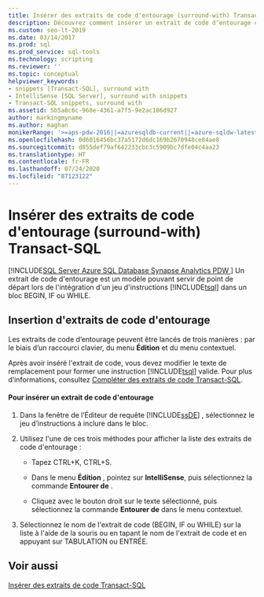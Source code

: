 ```yaml
---
title: Insérer des extraits de code d'entourage (surround-with) Transact-SQL
description: Découvrez comment insérer un extrait de code d’entourage comme point de départ pour placer des instructions dans des blocs de code.
ms.custom: seo-lt-2019
ms.date: 03/14/2017
ms.prod: sql
ms.prod_service: sql-tools
ms.technology: scripting
ms.reviewer: ''
ms.topic: conceptual
helpviewer_keywords:
- snippets [Transact-SQL], surround with
- IntelliSense [SQL Server], surround with snippets
- Transact-SQL snippets, surround with
ms.assetid: 5b5a8c6c-968e-4361-a7f5-9e2ac186d927
author: markingmyname
ms.author: maghan
monikerRange: '>=aps-pdw-2016||=azuresqldb-current||=azure-sqldw-latest||>=sql-server-2016||=sqlallproducts-allversions||>=sql-server-linux-2017||=azuresqldb-mi-current'
ms.openlocfilehash: 0d6016456bc37a5172d6dc169b2670948ce84ae8
ms.sourcegitcommit: d855def79af642233cbc3c5909bc7dfe04c4aa23
ms.translationtype: HT
ms.contentlocale: fr-FR
ms.lasthandoff: 07/24/2020
ms.locfileid: "87123122"
---
```

# <a name="insert-surround-with-transact-sql-snippets"></a>Insérer des extraits de code d'entourage (surround-with) Transact-SQL
[!INCLUDE[SQL Server Azure SQL Database Synapse Analytics PDW ](../../includes/applies-to-version/sql-asdb-asdbmi-asa-pdw.md)]
  Un extrait de code d'entourage est un modèle pouvant servir de point de départ lors de l'intégration d'un jeu d'instructions [!INCLUDE[tsql](../../includes/tsql-md.md)] dans un bloc BEGIN, IF ou WHILE.  
  
## <a name="inserting-surround-with-snippets"></a>Insertion d'extraits de code d'entourage  
 Les extraits de code d’entourage peuvent être lancés de trois manières : par le biais d’un raccourci clavier, du menu **Édition** et du menu contextuel.  
  
 Après avoir inséré l'extrait de code, vous devez modifier le texte de remplacement pour former une instruction [!INCLUDE[tsql](../../includes/tsql-md.md)] valide. Pour plus d’informations, consultez [Compléter des extraits de code Transact-SQL](../../relational-databases/scripting/complete-transact-sql-snippets.md).  
  
#### <a name="to-insert-a-surround-with-snippet"></a>Pour insérer un extrait de code d'entourage  
  
1.  Dans la fenêtre de l’Éditeur de requête [!INCLUDE[ssDE](../../includes/ssde-md.md)] , sélectionnez le jeu d’instructions à inclure dans le bloc.  
  
2.  Utilisez l'une de ces trois méthodes pour afficher la liste des extraits de code d'entourage :  
  
    -   Tapez CTRL+K, CTRL+S.  
  
    -   Dans le menu **Édition** , pointez sur **IntelliSense**, puis sélectionnez la commande **Entourer de** .  
  
    -   Cliquez avec le bouton droit sur le texte sélectionné, puis sélectionnez la commande **Entourer de** dans le menu contextuel.  
  
3.  Sélectionnez le nom de l'extrait de code (BEGIN, IF ou WHILE) sur la liste à l'aide de la souris ou en tapant le nom de l'extrait de code et en appuyant sur TABULATION ou ENTRÉE.  
  
## <a name="see-also"></a>Voir aussi  
 [Insérer des extraits de code Transact-SQL](../../relational-databases/scripting/insert-transact-sql-snippets.md)  
  
  
